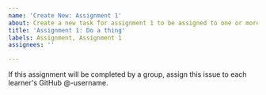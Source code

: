 ```yaml
---
name: 'Create New: Assignment 1'
about: Create a new task for assignment 1 to be assigned to one or more learners
title: 'Assignment 1: Do a thing'
labels: Assignment, Assignment 1
assignees: ''

---
```


If this assignment will be completed by a group, assign this issue to each learner's GitHub @-username.
